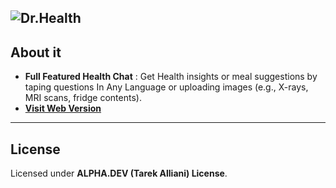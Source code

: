 ![Dr.Health](https://placehold.co/1200x200/2E86C1/FFFFFF/png?text=Dr.Health%3A+Your+AI+Medical+Assistant&font=playfair+display)
---
## About it
- **Full Featured Health Chat** : Get Health insights or meal suggestions by taping questions In Any Language or uploading images (e.g., X-rays, MRI scans, fridge contents).
- **[Visit Web Version](https://tarek-alliani.github.io/Dr.Health)**
---
## License  
Licensed under **ALPHA.DEV (Tarek Alliani) License**.
